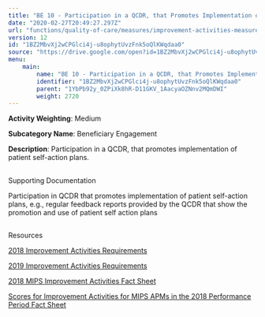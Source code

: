 ```yaml
---
title: "BE 10 - Participation in a QCDR, that Promotes Implementation of Patient Self-action Plans."
date: "2020-02-27T20:49:27.297Z"
url: "functions/quality-of-care/measures/improvement-activities-measures/2018-improvement-activities/be-10-participation-in-a-qcdr-that-promotes-implementation-of-patient-self-action-plans..html"
version: 12
id: "1BZ2MbvXj2wCPGlci4j-u8ophytUvzFnk5oQlKWqdaa0"
source: "https://drive.google.com/open?id=1BZ2MbvXj2wCPGlci4j-u8ophytUvzFnk5oQlKWqdaa0"
menu:
    main:
        name: "BE 10 - Participation in a QCDR, that Promotes Implementation of Patient Self-action Plans."
        identifier: "1BZ2MbvXj2wCPGlci4j-u8ophytUvzFnk5oQlKWqdaa0"
        parent: "1YbPb92y_0ZPiXk8hR-D11GKV_1AacyaOZNnv2MQmDWI"
        weight: 2720
---
```









**Activity Weighting**: Medium

**Subcategory Name**: Beneficiary Engagement

**Description**: Participation in a QCDR, that promotes implementation of patient self-action plans.





## 

Supporting Documentation

Participation in QCDR that promotes implementation of patient self-action plans, e.g., regular feedback reports provided by the QCDR that show the promotion and use of patient self action plans







## 

Resources

[2018 Improvement Activities Requirements](https://qpp.cms.gov/mips/improvement-activities?py=2018)

[2019 Improvement Activities Requirements](https://qpp.cms.gov/mips/improvement-activities?py=2019)

[2018 MIPS Improvement Activities Fact Sheet](https://qpp.cms.gov/resource/2018%20MIPS%20Improvement%20Activities%20Fact%20Sheet)

[Scores for Improvement Activities for MIPS APMs in the 2018 Performance Period Fact Sheet](https://qpp.cms.gov/resource/2018%20MIPS%20APMs%20improvement%20Activities%20scores%20fact%20sheet)

